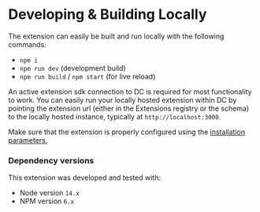 # Developing & Building Locally

The extension can easily be built and run locally with the following commands:

- `npm i`
- `npm run dev` (development build)
- `npm run build` / `npm start` (for live reload)

An active extension sdk connection to DC is required for most functionality to work. You can easily run your locally hosted extension within DC by pointing the extension url (either in the Extensions registry or the schema) to the locally hosted instance, typically at `http://localhost:3000`.

Make sure that the extension is properly configured using the [installation parameters.](../docs/extension.md)

### Dependency versions
This extension was developed and tested with:

- Node version `14.x`
- NPM version `6.x`